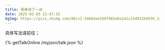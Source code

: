 ```yaml
---
title: 简单说了一说
date: 2025-02-03 22:47:33
bgImg: https://picx.zhimg.com/80/v2-3486dae2687982e8a141c23d922b9936_1440w.webp
---
```


具体写法请前往；

{% getTalkOnline /myjson/talk.json %}
